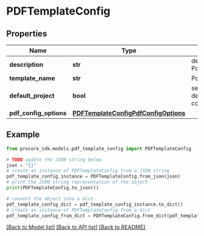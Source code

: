 # PDFTemplateConfig


## Properties

Name | Type | Description | Notes
------------ | ------------- | ------------- | -------------
**description** | **str** | description of the PdfTemplateConfig | [optional] 
**template_name** | **str** | PdfTemplate name | [optional] 
**default_project** | **bool** | set the configs as default to every company&#39;s project | [optional] 
**pdf_config_options** | [**PDFTemplateConfigPdfConfigOptions**](PDFTemplateConfigPdfConfigOptions.md) |  | [optional] 

## Example

```python
from procore_sdk.models.pdf_template_config import PDFTemplateConfig

# TODO update the JSON string below
json = "{}"
# create an instance of PDFTemplateConfig from a JSON string
pdf_template_config_instance = PDFTemplateConfig.from_json(json)
# print the JSON string representation of the object
print(PDFTemplateConfig.to_json())

# convert the object into a dict
pdf_template_config_dict = pdf_template_config_instance.to_dict()
# create an instance of PDFTemplateConfig from a dict
pdf_template_config_from_dict = PDFTemplateConfig.from_dict(pdf_template_config_dict)
```
[[Back to Model list]](../README.md#documentation-for-models) [[Back to API list]](../README.md#documentation-for-api-endpoints) [[Back to README]](../README.md)


